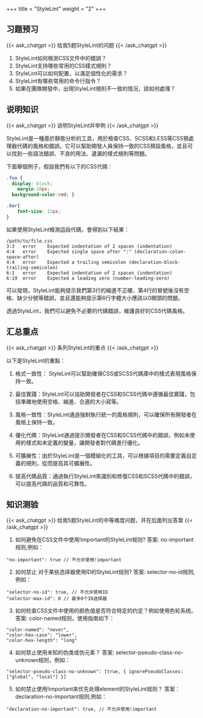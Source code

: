 +++
title = "StyleLint"
weight = "2"
+++
## 习题预习
{{< ask_chatgpt >}}
给我5题StyleLint的问题
{{< /ask_chatgpt >}}



1. StyleLint如何檢測CSS文件中的錯誤？
2. StyleLint支持哪些常用的CSS樣式規則？
3. StyleLint可以如何配置，以滿足個性化的需求？
4. StyleLint有哪些常用的命令行指令？
5. 如果在團隊開發中，出現StyleLint規則不一致的情況，該如何處理？   

## 说明知识
{{< ask_chatgpt >}}
说明StyleLint并举例
{{< /ask_chatgpt >}}



StyleLint是一種基於靜態分析的工具，用於檢查CSS、SCSS和LESS等CSS預處理器代碼的風格和錯誤。它可以幫助開發人員保持一致的CSS預設風格，並且可以找到一些語法錯誤、不良的用法、遺漏的樣式規則等問題。

下面舉個例子，假設我們有以下的CSS代碼：

```css
.foo {
  display: block;
    margin:10px;
  background-color:red; }

.bar{
    font-size: 12px;
}
```

如果使用StyleLint檢測這段代碼，會得到以下結果：

```
/path/to/file.css
3:3   error    Expected indentation of 2 spaces (indentation)
4:4   error    Expected single space after ":" (declaration-colon-space-after)
4:4   error    Expected a trailing semicolon (declaration-block-trailing-semicolon)
6:1   error    Expected indentation of 2 spaces (indentation)
6:19  error    Expected a leading zero (number-leading-zero)
```

可以發現，StyleLint能夠提示我們第3行的縮進不正確、第4行的冒號後沒有空格、缺少分號等錯誤，並且還能夠提示第6行字體大小應該以0開頭的問題。

透過StyleLint，我們可以避免不必要的代碼錯誤，維護良好的CSS代碼風格。   

## 汇总重点
{{< ask_chatgpt >}}
条列StyleLint的重点
{{< /ask_chatgpt >}}



以下是StyleLint的重點：

1. 格式一致性： StyleLint可以幫助確保CSS或SCSS代碼庫中的樣式表現風格保持一致。

2. 最佳實踐：StyleLint可以協助開發者在CSS和SCSS代碼中遵循最佳實踐，包括準確地使用空格、縮進、合適的大小寫等。

3. 風格一致性：StyleLint通過強制執行統一的風格規則，可以確保所有開發者在風格上保持一致。

4. 優化代碼：StyleLint通過提示開發者在CSS和SCSS代碼中的錯誤，例如未使用的樣式和未定義的變量，讓開發者對代碼進行優化。

5. 可擴展性：由於StyleLint是一個模組化的工具，可以根據項目的需要定義自定義的規則，從而提高其可擴展性。

6. 提高代碼品質：通過執行StyleLint來識別和修復CSS和SCSS代碼中的錯誤，可以提高代碼的品質和可靠性。   

## 知识测验
{{< ask_chatgpt >}}
给我5题StyleLint的中等难度问题，并在后面列出答案
{{< /ask_chatgpt >}}



1. 如何避免在CSS文件中使用!important的StyleLint规则?
答案: no-important规则,例如：
```
"no-important": true // 不允许使用!important
```

2. 如何禁止 对于某些选择器使用ID的StyleLint规则?
答案: selector-no-id规则,例如：
```
"selector-no-id": true, // 不允许使用ID
"selector-max-id": 0 // 最多0个ID选择器
```

3. 如何检查CSS文件中使用的颜色值是否符合特定的约定？例如使用色轮系统。
答案: color-named规则，使用指南如下：
```
"color-named": "never",
"color-hex-case": "lower",
"color-hex-length": "long"
```

4. 如何禁止使用未知的伪类或伪元素？
答案: selector-pseudo-class-no-unknown规则，例如：
```
"selector-pseudo-class-no-unknown": [true, { ignorePseudoClasses: ["global", "local"] }]
```

5. 如何禁止使用!important来优先处理element的StyleLint规则？
答案：declaration-no-important规则,例如：
```
"declaration-no-important": true, // 不允许使用!important
```   


